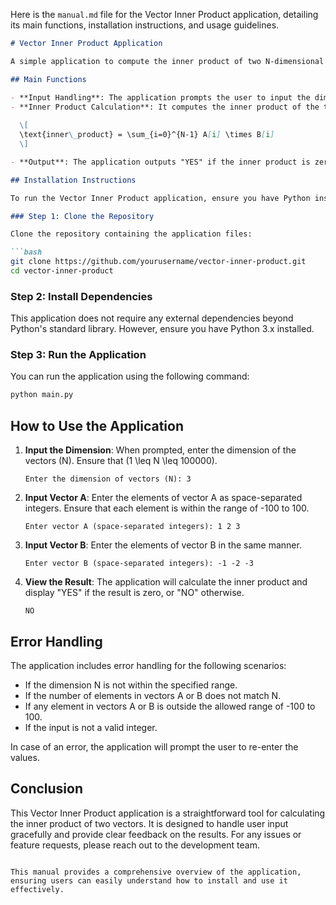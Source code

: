 Here is the `manual.md` file for the Vector Inner Product application, detailing its main functions, installation instructions, and usage guidelines.

```markdown
# Vector Inner Product Application

A simple application to compute the inner product of two N-dimensional vectors. This application reads vectors from user input, calculates their inner product, and determines if the result is zero.

## Main Functions

- **Input Handling**: The application prompts the user to input the dimension of the vectors (N) and the elements of vectors A and B.
- **Inner Product Calculation**: It computes the inner product of the two vectors using the formula:
  
  \[
  \text{inner\_product} = \sum_{i=0}^{N-1} A[i] \times B[i]
  \]

- **Output**: The application outputs "YES" if the inner product is zero, and "NO" otherwise.

## Installation Instructions

To run the Vector Inner Product application, ensure you have Python installed on your system. You can download Python from [python.org](https://www.python.org/downloads/).

### Step 1: Clone the Repository

Clone the repository containing the application files:

```bash
git clone https://github.com/yourusername/vector-inner-product.git
cd vector-inner-product
```

### Step 2: Install Dependencies

This application does not require any external dependencies beyond Python's standard library. However, ensure you have Python 3.x installed.

### Step 3: Run the Application

You can run the application using the following command:

```bash
python main.py
```

## How to Use the Application

1. **Input the Dimension**: When prompted, enter the dimension of the vectors (N). Ensure that \(1 \leq N \leq 100000\).

   ```
   Enter the dimension of vectors (N): 3
   ```

2. **Input Vector A**: Enter the elements of vector A as space-separated integers. Ensure that each element is within the range of -100 to 100.

   ```
   Enter vector A (space-separated integers): 1 2 3
   ```

3. **Input Vector B**: Enter the elements of vector B in the same manner.

   ```
   Enter vector B (space-separated integers): -1 -2 -3
   ```

4. **View the Result**: The application will calculate the inner product and display "YES" if the result is zero, or "NO" otherwise.

   ```
   NO
   ```

## Error Handling

The application includes error handling for the following scenarios:

- If the dimension N is not within the specified range.
- If the number of elements in vectors A or B does not match N.
- If any element in vectors A or B is outside the allowed range of -100 to 100.
- If the input is not a valid integer.

In case of an error, the application will prompt the user to re-enter the values.

## Conclusion

This Vector Inner Product application is a straightforward tool for calculating the inner product of two vectors. It is designed to handle user input gracefully and provide clear feedback on the results. For any issues or feature requests, please reach out to the development team.

```

This manual provides a comprehensive overview of the application, ensuring users can easily understand how to install and use it effectively.